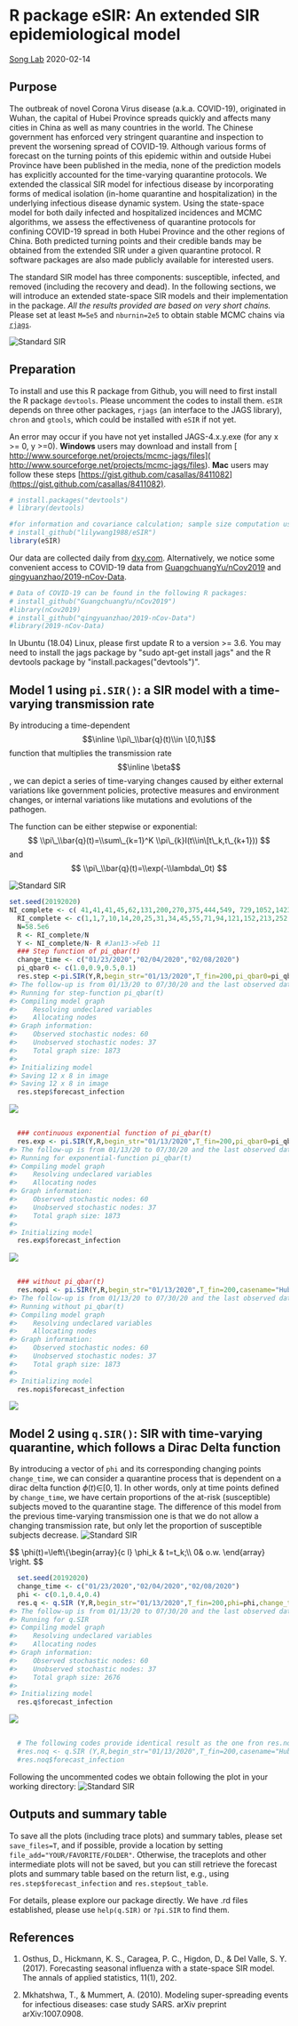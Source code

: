 R package eSIR: An extended SIR epidemiological model
================
[Song Lab](http://www.umich.edu/~songlab/)
2020-02-14

Purpose
-------

The outbreak of novel Corona Virus disease (a.k.a. COVID-19), originated in Wuhan, the capital of Hubei Province spreads quickly and affects many cities in China as well as many countries in the world. The Chinese government has enforced very stringent quarantine and inspection to prevent the worsening spread of COVID-19. Although various forms of forecast on the turning points of this epidemic within and outside Hubei Province have been published in the media, none of the prediction models has explicitly accounted for the time-varying quarantine protocols. We extended the classical SIR model for infectious disease by incorporating forms of medical isolation (in-home quarantine and hospitalization) in the underlying infectious disease dynamic system. Using the state-space model for both daily infected and hospitalized incidences and MCMC algorithms, we assess the effectiveness of quarantine protocols for confining COVID-19 spread in both Hubei Province and the other regions of China. Both predicted turning points and their credible bands may be obtained from the extended SIR under a given quarantine protocol. R software packages are also made publicly available for interested users.

The standard SIR model has three components: susceptible, infected, and removed (including the recovery and dead). In the following sections, we will introduce an extended state-space SIR models and their implementation in the package. *All the results provided are based on very short chains.* Please set at least `M=5e5` and `nburnin=2e5` to obtain stable MCMC chains via [`rjags`](https://cran.r-project.org/web/packages/rjags/index.html).

![Standard SIR](man/figures/SIR.png)

Preparation
-----------

To install and use this R package from Github, you will need to first install the R package `devtools`. Please uncomment the codes to install them. `eSIR` depends on three other packages, `rjags` (an interface to the JAGS library), `chron` and `gtools`, which could be installed with `eSIR` if not yet. 

An error may occur if you have not yet installed JAGS-4.x.y.exe (for any x >= 0, y >=0). **Windows** users may download and install from [
http://www.sourceforge.net/projects/mcmc-jags/files](
http://www.sourceforge.net/projects/mcmc-jags/files). **Mac** users may follow these steps [https://gist.github.com/casallas/8411082](https://gist.github.com/casallas/8411082).

``` r
# install.packages("devtools")
# library(devtools)

#for information and covariance calculation; sample size computation using Hasegawa proposal
# install_github("lilywang1988/eSIR")
library(eSIR) 
```

Our data are collected daily from [dxy.com](https://mama.dxy.com/outbreak/daily-of-nationwide-new?index=20200206&locationIds=999&from=todh5). Alternatively, we notice some convenient access to COVID-19 data from [GuangchuangYu/nCov2019](https://github.com/GuangchuangYu/nCov2019) and [qingyuanzhao/2019-nCov-Data](https://github.com/qingyuanzhao/2019-nCov-Data).

``` r
# Data of COVID-19 can be found in the following R packages: 
# install_github("GuangchuangYu/nCov2019")
#library(nCov2019) 
# install_github("qingyuanzhao/2019-nCov-Data")
#library(2019-nCov-Data) 
```

In Ubuntu (18.04) Linux, please first update R to a version >= 3.6. You may need to install the jags package by  "sudo apt-get install jags"  and the R devtools package by "install.packages("devtools")". 


Model 1 using `pi.SIR()`: a SIR model with a time-varying transmission rate
---------------------------------------------------------------------------

By introducing a time-dependent $$\inline \\pi\_\\bar{q}(t)\\in \[0,1\]$$ function that multiplies the transmission rate $$\inline \beta$$, we can depict a series of time-varying changes caused by either external variations like government policies, protective measures and environment changes, or internal variations like mutations and evolutions of the pathogen.

The function can be either stepwise or exponential:
$$
\\pi\_\\bar{q}(t)=\\sum\_{k=1}^K \\pi\_{k}I(t\\in\[t\_k,t\_{k+1}))
$$
 and
$$
\\pi\_\\bar{q}(t)=\\exp(-\\lambda\_0t)
$$

![Standard SIR](man/figures/model1.png)

``` r
set.seed(20192020)
NI_complete <- c( 41,41,41,45,62,131,200,270,375,444,549, 729,1052,1423,2714,3554,4903,5806,7153,9074,11177,13522,16678,19665,22112,24953,27100,29631,31728,33366)
  RI_complete <- c(1,1,7,10,14,20,25,31,34,45,55,71,94,121,152,213,252,345,417,561,650,811,1017,1261,1485,1917,2260,2725,3284,3754)
  N=58.5e6
  R <- RI_complete/N
  Y <- NI_complete/N- R #Jan13->Feb 11
  ### Step function of pi_qbar(t)
  change_time <- c("01/23/2020","02/04/2020","02/08/2020")
  pi_qbar0 <- c(1.0,0.9,0.5,0.1)
  res.step <-pi.SIR(Y,R,begin_str="01/13/2020",T_fin=200,pi_qbar0=pi_qbar0,change_time=change_time,casename="Hubei_step",save_files = T)
#> The follow-up is from 01/13/20 to 07/30/20 and the last observed date is 02/11/20.
#> Running for step-function pi_qbar(t)
#> Compiling model graph
#>    Resolving undeclared variables
#>    Allocating nodes
#> Graph information:
#>    Observed stochastic nodes: 60
#>    Unobserved stochastic nodes: 37
#>    Total graph size: 1873
#> 
#> Initializing model
#> Saving 12 x 8 in image
#> Saving 12 x 8 in image
  res.step$forecast_infection
```

![](man/figures/README-model1-1.png)

``` r
  
  ### continuous exponential function of pi_qbar(t)
  res.exp <- pi.SIR(Y,R,begin_str="01/13/2020",T_fin=200,pi_qbar0=pi_qbar0,change_time=change_time,exponential=TRUE,lambda0=0.01,casename="Hubei_exp")
#> The follow-up is from 01/13/20 to 07/30/20 and the last observed date is 02/11/20.
#> Running for exponential-function pi_qbar(t)
#> Compiling model graph
#>    Resolving undeclared variables
#>    Allocating nodes
#> Graph information:
#>    Observed stochastic nodes: 60
#>    Unobserved stochastic nodes: 37
#>    Total graph size: 1873
#> 
#> Initializing model
  res.exp$forecast_infection
```

![](man/figures/README-model1-2.png)

``` r
  
  ### without pi_qbar(t)
  res.nopi <- pi.SIR(Y,R,begin_str="01/13/2020",T_fin=200,casename="Hubei_nopi")
#> The follow-up is from 01/13/20 to 07/30/20 and the last observed date is 02/11/20.
#> Running without pi_qbar(t)
#> Compiling model graph
#>    Resolving undeclared variables
#>    Allocating nodes
#> Graph information:
#>    Observed stochastic nodes: 60
#>    Unobserved stochastic nodes: 37
#>    Total graph size: 1873
#> 
#> Initializing model
  res.nopi$forecast_infection
```

![](man/figures/README-model1-3.png)

Model 2 using `q.SIR()`: SIR with time-varying quarantine, which follows a Dirac Delta function
-----------------------------------------------------------------------------------------------

By introducing a vector of `phi` and its corresponding changing points `change_time`, we can consider a quarantine process that is dependent on a dirac delta function *ϕ*(*t*)∈\[0, 1\]. In other words, only at time points defined by `change_time`, we have certain proportions of the at-risk (susceptible) subjects moved to the quarantine stage. The difference of this model from the previous time-varying transmission one is that we do not allow a changing transmission rate, but only let the proportion of susceptible subjects decrease. ![Standard SIR](man/figures/model2.png)

$$
\\phi(t)=\\left\\{\\begin{array}{c l}
\\phi\_k & t=t\_k;\\\\
0& o.w. 
\\end{array}  \\right.
$$

``` r
  set.seed(20192020)
  change_time <- c("01/23/2020","02/04/2020","02/08/2020")
  phi <- c(0.1,0.4,0.4)
  res.q <- q.SIR (Y,R,begin_str="01/13/2020",T_fin=200,phi=phi,change_time=change_time,casename="Hubei_q")
#> The follow-up is from 01/13/20 to 07/30/20 and the last observed date is 02/11/20.
#> Running for q.SIR
#> Compiling model graph
#>    Resolving undeclared variables
#>    Allocating nodes
#> Graph information:
#>    Observed stochastic nodes: 60
#>    Unobserved stochastic nodes: 37
#>    Total graph size: 2676
#> 
#> Initializing model
  res.q$forecast_infection
```

![](man/figures/README-model2-1.png)

``` r
  
  # The following codes provide identical result as the one fron res.nopi in pi.SIR
  #res.noq <- q.SIR (Y,R,begin_str="01/13/2020",T_fin=200,casename="Hubei_noq")
  #res.noq$forecast_infection
```

Following the uncommented codes we obtain following the plot in your working directory: ![Standard SIR](man/figures/Hubei_qthetaQ_plot.png)

Outputs and summary table
-------------------------

To save all the plots (including trace plots) and summary tables, please set `save_files=T`, and if possible, provide a location by setting `file_add="YOUR/FAVORITE/FOLDER"`. Otherwise, the traceplots and other intermediate plots will not be saved, but you can still retrieve the forecast plots and summary table based on the return list, e.g., using `res.step$forecast_infection` and `res.step$out_table`.

For details, please explore our package directly. We have .rd files established, please use `help(q.SIR)` or `?pi.SIR` to find them.

References
----------

1.  Osthus, D., Hickmann, K. S., Caragea, P. C., Higdon, D., & Del Valle, S. Y. (2017). Forecasting seasonal influenza with a state-space SIR model. The annals of applied statistics, 11(1), 202.

2.  Mkhatshwa, T., & Mummert, A. (2010). Modeling super-spreading events for infectious diseases: case study SARS. arXiv preprint arXiv:1007.0908.
